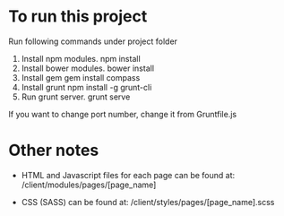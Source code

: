 # To run this project

Run following commands under project folder

1) Install npm modules.
npm install
2) Install bower modules. 
bower install
3) Install gem
gem install compass
4) Install grunt 
npm install -g grunt-cli
5) Run grunt server. 
grunt serve

If you want to change port number, change it from Gruntfile.js

# Other notes

* HTML and Javascript files for each page can be found at:
/client/modules/pages/[page_name]

* CSS (SASS) can be found at:
/client/styles/pages/[page_name].scss